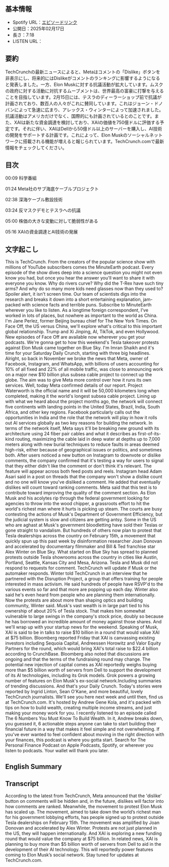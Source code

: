 ## **基本情報**

- Spotify URL：[エピソードリンク]()
- 公開日：2025年02月17日
- 長さ：7:18
- LISTEN URL：

## **要約**

TechCrunchの最新ニュースによると、Metaはコメントの「Dislike」ボタンを非表示にし、将来的にはDislikeがコメントのランキングに影響するようになると発表しました。一方、Elon Muskに対する抗議活動が拡大しています。ムスクの政府に対する活動に対抗するムーブメントは、世界最高の富豪に打撃を与えることを目指しています。2月15日には、テスラのディーラーショップ前で抗議が計画されており、数百人の人々がこれに賛同しています。これはジョーン・ドノバンによって急速に広まり、アレックス・ウィンターによって加速されました。抗議活動はアメリカだけでなく、国際的にも計画されているとのことです。また、XAIは新たな資金調達を検討しており、XAIの価値を750億ドルに評価する予定です。それに伴い、XAIはDellから50億ドル以上のサーバーを購入し、AI技術の開発をサポートする計画です。これによって、Elon Muskのソーシャルネットワークに搭載される機能が増えると報じられています。TechCrunch.comで最新情報をチェックしてください。

## **目次**

00:09 科学番組

01:24 Meta社のサブ海底ケーブルプロジェクト

02:38 深海ケーブル敷設技術

03:24 反マスクデモとテスラへの抗議

05:00 株価の大きな変動に対して脆弱性がある

05:16 XAIの資金調達とAI技術の発展


## **文字起こし**

This is TechCrunch. From the creators of the popular science show with millions of YouTube subscribers comes the MinuteEarth podcast. Every episode of the show dives deep into a science question you might not even know you had, but once you hear the answer you'll want to share it with everyone you know. Why do rivers curve? Why did the T-Rex have such tiny arms? And why do so many more kids need glasses now than they used to? Spoiler alert, it isn't screen time. Our team of scientists digs into the research and breaks it down into a short entertaining explanation, jam-packed with science facts and terrible puns. Subscribe to MinuteEarth wherever you like to listen. As a longtime foreign correspondent, I've worked in lots of places, but nowhere as important to the world as China. I'm Jane Perlez, former Beijing bureau chief for The New York Times. On Face Off, the US versus China, we'll explore what's critical to this important global relationship. Trump and Xi Jinping, AI, TikTok, and even Hollywood. New episodes of Face Off are available now wherever you get your podcasts. We're gonna get to how this weekend's Tesla takeover protests against Elon Musk came together on Blue Sky. I'm Imran Shaikh and it's time for your Saturday Daily Crunch, starting with three big headlines. Alright, so back in November we broke the news that Meta, owner of Facebook, Instagram, and WhatsApp, with billions of users accounting for 10% of all fixed and 22% of all mobile traffic, was close to announcing work on a major new $10 billion plus subsea cable project to connect up the globe. The aim was to give Meta more control over how it runs its own services. Well, today Meta confirmed details of our report. Project Waterworth is the official name and it will be 50,000 kilometers long when completed, making it the world's longest subsea cable project. Lining up with what we heard about the project months ago, the network will connect five continents with landing points in the United States, Brazil, India, South Africa, and other key regions. Facebook particularly calls out the opportunities in India and the role that the network will play in how it rolls out AI services globally as two key reasons for building the network. In terms of the network itself, Meta says it'll be breaking new ground with its architecture using 24 fiber pair cables and what it describes as first-of-its-kind routing, maximizing the cable laid in deep water at depths up to 7,000 meters along with new burial techniques to reduce faults in areas deemed high-risk, either because of geographical issues or politics, and sometimes both. After users noticed a new button on Instagram to downvote or dislike comments, the company confirmed that it's testing a way for users to signal that they either didn't like the comment or don't think it's relevant. The feature will appear across both feed posts and reels. Instagram head Adam Asari said in a post on threads that the company won't show a dislike count and no one will know you've disliked a comment. He added that eventually dislikes will count toward ranking comments. Meta said that this test is to contribute toward improving the quality of the comment section. As Elon Musk and his acolytes rip through the federal government looking for agencies to throw into the wood chipper, a grassroots effort to hit the world's richest man where it hurts is picking up steam. The courts are busy contesting the actions of Musk's Department of Government Efficiency, but the judicial system is slow and citizens are getting antsy. Some in the US who are aghast at Musk's government bloodletting have sold their Teslas or gone straight to vandalism. But hundreds of others now plan to protest that Tesla dealerships across the country on February 15th, a movement that quickly spun up this past week by disinformation researcher Joan Donovan and accelerated by documentary filmmaker and Bill & Ted franchise star Alex Winter on Blue Sky. What started on Blue Sky has spread to planned protests outside Tesla showrooms across the country in cities like Austin, Portland, Seattle, Kansas City and Mesa, Arizona. Tesla and Musk did not respond to requests for comment. TechCrunch will update if Musk or the automaker responds. Winter told TechCrunch in an interview that he partnered with the Disruption Project, a group that offers training for people interested in mass activism. He said hundreds of people have RSVP'd to the various events so far and that more are popping up each day. Winter also said he's even heard from people who are planning them internationally. Now the protests are about more than shaping optics and building community, Winter said. Musk's vast wealth is in large part tied to his ownership of about 20% of Tesla stock. That makes him somewhat vulnerable to large swings in the company's stock price, doubly so because he has borrowed an incredible amount of money against those shares. And we'll wrap up with your startup news for the weekend. Speaking of Musk, XAI is said to be in talks to raise $10 billion in a round that would value XAI at $75 billion. Bloomberg reported Friday that XAI is canvassing existing investors including Sequoia Capital, Andreessen Horowitz and Valor Equity Partners for the round, which would bring XAI's total raise to $22.4 billion according to CrunchBase. Bloomberg also noted that discussions are ongoing and that the terms of the fundraising round may change. The potential new injection of capital comes as XAI reportedly weighs buying more than $5 billion worth of servers from Dell to support the development of its AI technologies, including its Grok models. Grok powers a growing number of features on Elon Musk's ex-social network.Including summaries of trending discussions. And that's your Daily Crunch. Today's stories were reported by Ingrid Linton, Sean O'Kane, and more beautiful, lovely TechCrunch journalists. We'll see you here next week and until then, find us at TechCrunch.com. It's hosted by Andrew Gene Kola, and it's packed with tips on how to build wealth, creating multiple income streams, and just making your money work for you. I recently listened to an episode called The 6 Numbers You Must Know To Build Wealth. In it, Andrew breaks down, you guessed it, 6 actionable steps anyone can take to start building their financial future in a way that makes it feel simple and not overwhelming. If you've ever wanted to feel confident about moving in the right direction with your finances, this podcast is where you gotta start. Search for The Personal Finance Podcast on Apple Podcasts, Spotify, or wherever you listen to podcasts. Your wallet will thank you later.

## **English Summary**

## **Transcript**

According to the latest from TechCrunch, Meta announced that the 'dislike' button on comments will be hidden and, in the future, dislikes will factor into how comments are ranked. Meanwhile, the movement to protest Elon Musk has scaled up. The movement, aimed to take down the world’s richest man for his government lobbying efforts, has people signed up to protest outside Tesla dealerships on February 15th. The movement was amplified by Joan Donovan and accelerated by Alex Winter. Protests are not just planned in the US, they will happen internationally. And XAI is exploring a new funding round that would value the company at $75 billion. In related news, XAI is planning to buy more than $5 billion worth of servers from Dell to aid in the development of their AI technology. This will reportedly power features coming to Elon Musk’s social network. Stay tuned for updates at TechCrunch.com.

